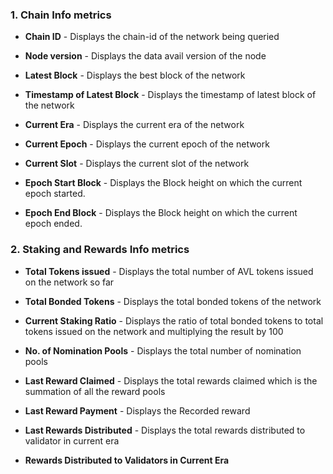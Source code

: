 ### 1. Chain Info metrics

- **Chain ID** - Displays the chain-id of the network being queried

- **Node version** - Displays the data avail version of the node

- **Latest Block** - Displays the best block of the network

- **Timestamp of Latest Block** - Displays the timestamp of latest block of the network

- **Current Era** - Displays the current era of the network

- **Current Epoch** - Displays the current epoch of the network

- **Current Slot** - Displays the current slot of the network 

- **Epoch Start Block** - Displays the Block height on which the current epoch started.

- **Epoch End Block** - Displays the Block height on which the current epoch ended.



### 2. Staking and Rewards Info metrics

- **Total Tokens issued** - Displays the total number of AVL tokens issued on the network so far

- **Total Bonded Tokens** - Displays the total bonded tokens of the network 

- **Current Staking Ratio** - Displays the ratio of total bonded tokens to total tokens issued on the network and multiplying the result by 100

- **No. of Nomination Pools** - Displays the total number of nomination pools

- **Last Reward Claimed** - Displays the total rewards claimed which is the summation of all the reward pools

- **Last Reward Payment** - Displays the Recorded reward

- **Last Rewards Distributed** - Displays the total rewards distributed to validator in current era

- **Rewards Distributed to Validators in Current Era** 
